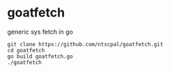 # goatfetch
generic sys fetch in go

```
git clone https://github.com/ntscpal/goatfetch.git
cd goatfetch
go build goatfetch.go
./goatfetch
```
